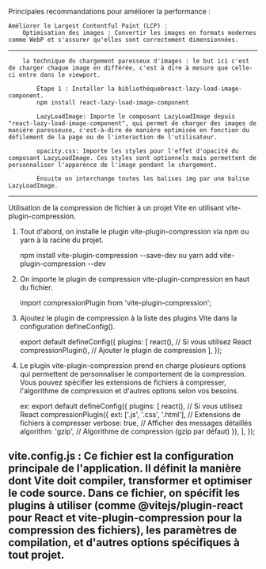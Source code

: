 Principales recommandations pour améliorer la performance :

    Améliorer le Largest Contentful Paint (LCP) :
        Optimisation des images : Convertir les images en formats modernes comme WebP et s'assurer qu'elles sont correctement dimensionnées.
----------------------------------------------------------------------------
        la technique du chargement paresseux d'images : le but ici c'est de charger chaque image en différée, c'est à dire à mesure que celle-ci entre dans le viewport.

            Étape 1 : Installer la bibliothèquebreact-lazy-load-image-component.
            npm install react-lazy-load-image-component

            LazyLoadImage: Importe le composant LazyLoadImage depuis "react-lazy-load-image-component", qui permet de charger des images de manière paresseuse, c'est-à-dire de manière optimisée en fonction du défilement de la page ou de l'interaction de l'utilisateur.

            opacity.css: Importe les styles pour l'effet d'opacité du composant LazyLoadImage. Ces styles sont optionnels mais permettent de personnaliser l'apparence de l'image pendant le chargement.

            Ensuite on interchange toutes les balises img par une balise LazyLoadImage.
----------------------------------------------------------------------------
Utilisation de la compression de fichier à un projet Vite en utilisant vite-plugin-compression.

1. Tout d'abord, on installe le plugin vite-plugin-compression via npm ou yarn à la racine du projet.

    npm install vite-plugin-compression --save-dev ou
    yarn add vite-plugin-compression --dev
2. On importe le plugin de compression vite-plugin-compression en haut du fichier.

    import compressionPlugin from 'vite-plugin-compression';

3. Ajoutez le plugin de compression à la liste des plugins Vite dans la configuration defineConfig().

   export default defineConfig({
  plugins: [
    react(), // Si vous utilisez React
    compressionPlugin(), // Ajouter le plugin de compression
  ],
}); 

4. Le plugin vite-plugin-compression prend en charge plusieurs options qui permettent de personnaliser le comportement de la compression. Vous pouvez spécifier les extensions de fichiers à compresser, l'algorithme de compression et d'autres options selon vos besoins.

    ex:
    export default defineConfig({
  plugins: [
    react(), // Si vous utilisez React
    compressionPlugin({
      ext: ['.js', '.css', '.html'], // Extensions de fichiers à compresser
      verbose: true, // Afficher des messages détaillés
      algorithm: 'gzip', // Algorithme de compression (gzip par défaut)
    }),
  ],
});

vite.config.js : Ce fichier est la configuration principale de l'application. Il définit la manière dont Vite doit compiler, transformer et optimiser le code source. Dans ce fichier, on spécifit les plugins à utiliser (comme @vitejs/plugin-react pour React et vite-plugin-compression pour la compression des fichiers), les paramètres de compilation, et d'autres options spécifiques à tout projet.
----------------------------------------------------------------------------


